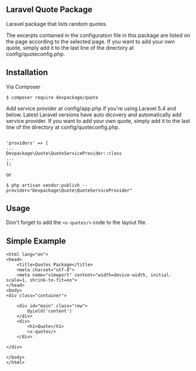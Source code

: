 
## Laravel Quote Package

Laravel package that lists random quotes.

The excerpts contained in the configuration file in this package are listed on the page according to the selected page.
If you want to add your own quote, simply add it to the last line of the directory at config/quoteconfig.php.

## Installation

Via Composer

`$ composer require devpackage/quote
`

Add service provider at config/app.php if you're using Laravel 5.4 and below. Latest Laravel versions have auto dicovery and automatically add service provider.
If you want to add your own quote, simply add it to the last line of the directory at config/quoteconfig.php.

```

'providers' => [
...
Devpackage\Quote\QuoteServiceProvider::class
...
];
```


or

`$ php artisan vendor:publish --provider="Devpackage\Quote\QuoteServiceProvider"`

## Usage
Don't forget to add the `<x-quotes/>` code to the layout file. 

## Simple Example

```
<html lang="en">
<head>
    <title>Quotes Package</title>
    <meta charset="utf-8">
    <meta name="viewport" content="width=device-width, initial-scale=1, shrink-to-fit=no">
</head>
<body>
<div class="container">

    <div id="main" class="row">
        @yield('content')
    </div>
    <div>
        <h1>Quote</h1>
        <x-quotes/>
    </div>

</div>

</body>
</html>
```
